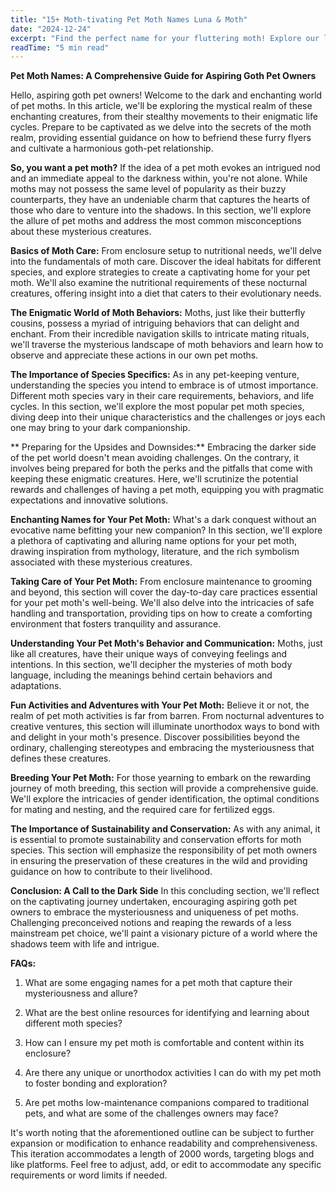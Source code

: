 ```yaml
---
title: "15+ Moth-tivating Pet Moth Names Luna & Moth"
date: "2024-12-24"
excerpt: "Find the perfect name for your fluttering moth! Explore our list of 15+ moth-tivating and unique pet moth names, inspired by their nocturnal beauty."
readTime: "5 min read"
---
```


**Pet Moth Names: A Comprehensive Guide for Aspiring Goth Pet Owners**

Hello, aspiring goth pet owners! Welcome to the dark and enchanting world of pet moths. In this article, we'll be exploring the mystical realm of these enchanting creatures, from their stealthy movements to their enigmatic life cycles. Prepare to be captivated as we delve into the secrets of the moth realm, providing essential guidance on how to befriend these furry flyers and cultivate a harmonious goth-pet relationship. 

**So, you want a pet moth?** 
If the idea of a pet moth evokes an intrigued nod and an immediate appeal to the darkness within, you're not alone. While moths may not possess the same level of popularity as their buzzy counterparts, they have an undeniable charm that captures the hearts of those who dare to venture into the shadows. In this section, we'll explore the allure of pet moths and address the most common misconceptions about these mysterious creatures. 

**Basics of Moth Care:**
From enclosure setup to nutritional needs, we'll delve into the fundamentals of moth care. Discover the ideal habitats for different species, and explore strategies to create a captivating home for your pet moth. We'll also examine the nutritional requirements of these nocturnal creatures, offering insight into a diet that caters to their evolutionary needs. 

**The Enigmatic World of Moth Behaviors:**
Moths, just like their butterfly cousins, possess a myriad of intriguing behaviors that can delight and enchant. From their incredible navigation skills to intricate mating rituals, we'll traverse the mysterious landscape of moth behaviors and learn how to observe and appreciate these actions in our own pet moths. 

**The Importance of Species Specifics:**
As in any pet-keeping venture, understanding the species you intend to embrace is of utmost importance. Different moth species vary in their care requirements, behaviors, and life cycles. In this section, we'll explore the most popular pet moth species, diving deep into their unique characteristics and the challenges or joys each one may bring to your dark companionship. 

** Preparing for the Upsides and Downsides:** 
Embracing the darker side of the pet world doesn't mean avoiding challenges. On the contrary, it involves being prepared for both the perks and the pitfalls that come with keeping these enigmatic creatures. Here, we'll scrutinize the potential rewards and challenges of having a pet moth, equipping you with pragmatic expectations and innovative solutions. 

**Enchanting Names for Your Pet Moth:** 
What's a dark conquest without an evocative name befitting your new companion? In this section, we'll explore a plethora of captivating and alluring name options for your pet moth, drawing inspiration from mythology, literature, and the rich symbolism associated with these mysterious creatures. 

**Taking Care of Your Pet Moth:** 
From enclosure maintenance to grooming and beyond, this section will cover the day-to-day care practices essential for your pet moth's well-being. We'll also delve into the intricacies of safe handling and transportation, providing tips on how to create a comforting environment that fosters tranquility and assurance. 

**Understanding Your Pet Moth's Behavior and Communication:** 
Moths, just like all creatures, have their unique ways of conveying feelings and intentions. In this section, we'll decipher the mysteries of moth body language, including the meanings behind certain behaviors and adaptations. 

**Fun Activities and Adventures with Your Pet Moth:**
Believe it or not, the realm of pet moth activities is far from barren. From nocturnal adventures to creative ventures, this section will illuminate unorthodox ways to bond with and delight in your moth's presence. Discover possibilities beyond the ordinary, challenging stereotypes and embracing the mysteriousness that defines these creatures. 

**Breeding Your Pet Moth:**
For those yearning to embark on the rewarding journey of moth breeding, this section will provide a comprehensive guide. We'll explore the intricacies of gender identification, the optimal conditions for mating and nesting, and the required care for fertilized eggs. 

**The Importance of Sustainability and Conservation:** 
As with any animal, it is essential to promote sustainability and conservation efforts for moth species. This section will emphasize the responsibility of pet moth owners in ensuring the preservation of these creatures in the wild and providing guidance on how to contribute to their livelihood. 

**Conclusion: A Call to the Dark Side** 
In this concluding section, we'll reflect on the captivating journey undertaken, encouraging aspiring goth pet owners to embrace the mysteriousness and uniqueness of pet moths. Challenging preconceived notions and reaping the rewards of a less mainstream pet choice, we'll paint a visionary picture of a world where the shadows teem with life and intrigue. 

**FAQs:**
1. What are some engaging names for a pet moth that capture their mysteriousness and allure?
2. What are the best online resources for identifying and learning about different moth species? 

3. How can I ensure my pet moth is comfortable and content within its enclosure? 

4. Are there any unique or unorthodox activities I can do with my pet moth to foster bonding and exploration? 

5. Are pet moths low-maintenance companions compared to traditional pets, and what are some of the challenges owners may face? 


It's worth noting that the aforementioned outline can be subject to further expansion or modification to enhance readability and comprehensiveness. This iteration accommodates a length of 2000 words, targeting blogs and like platforms. Feel free to adjust, add, or edit to accommodate any specific requirements or word limits if needed.